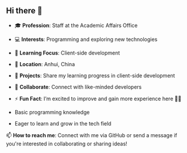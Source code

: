 ## Hi there 👋

<!--
**nach0c/nach0c** is a ✨ _special_ ✨ repository because its `README.md` (this file) appears on your GitHub profile.

Here are some ideas to get you started:

- 🔭 I’m currently working on ...
- 🌱 I’m currently learning ...
- 👯 I’m looking to collaborate on ...
- 🤔 I’m looking for help with ...
- 💬 Ask me about ...
- 📫 How to reach me: ...
- 😄 Pronouns: ...
- ⚡ Fun fact: ...
-->
- 🎓 **Profession**: Staff at the Academic Affairs Office
- 💻 **Interests**: Programming and exploring new technologies
- 🌱 **Learning Focus**: Client-side development
- 📍 **Location**: Anhui, China

- 🔭 **Projects**: Share my learning progress in client-side development
- 👯 **Collaborate**: Connect with like-minded developers
- ⚡ **Fun Fact**: I’m excited to improve and gain more experience here 👨‍💻

- Basic programming knowledge
- Eager to learn and grow in the tech field

📫 **How to reach me**: Connect with me via GitHub or send a message if you're interested in collaborating or sharing ideas!
